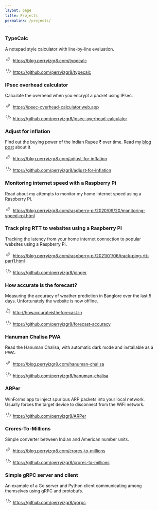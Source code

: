 ```yaml
---
layout: page
title: Projects
permalink: /projects/
---
```


### TypeCalc
A notepad style calculator with line-by-line evaluation.

![Link](/Link.png) <https://blog.perryizgr8.com/typecalc>

![Code repository](/Code.png) <https://github.com/perryizgr8/typecalc>


### IPsec overhead calculator
Calculate the overhead when you encrypt a packet using IPsec.

![Link](/Link.png) <https://ipsec-overhead-calculator.web.app>

![Code repository](/Code.png) <https://github.com/perryizgr8/ipsec-overhead-calculator>


### Adjust for inflation
Find out the buying power of the Indian Rupee ₹ over time. Read my [blog post](/_posts/2020-08-02-adjust-for-inflation) about it.

![Link](/Link.png) <https://blog.perryizgr8.com/adjust-for-inflation>

![Code repository](/Code.png) <https://github.com/perryizgr8/adjust-for-inflation>


### Monitoring internet speed with a Raspberry Pi
Read about my attempts to monitor my home internet speed using a Raspberry Pi.

![Link](/Link.png) <https://blog.perryizgr8.com/raspberry-pi/2020/09/20/monitoring-speed-rpi.html>


### Track ping RTT to websites using a Raspberry Pi
Tracking the latency from your home internet connection to popular websites using a Raspberry Pi.

![Link](/Link.png) <https://blog.perryizgr8.com/raspberry-pi/2021/01/06/track-ping-rtt-part1.html>

![Code repository](/Code.png) <https://github.com/perryizgr8/pinger>


### How accurate is the forecast?
Measuring the accuracy of weather prediction in Banglore over the last 5 days. Unfortunately the website is now offline.

![Link](/LinkBroken.png) <http://howaccurateistheforecast.in>

![Code repository](/Code.png) <https://github.com/perryizgr8/forecast-accuracy>

### Hanuman Chalisa PWA
Read the Hanuman Chalisa, with automatic dark mode and installable as a PWA.

![Link](/Link.png) <https://blog.perryizgr8.com/hanuman-chalisa>

![Code repository](/Code.png) <https://github.com/perryizgr8/hanuman-chalisa>

### ARPer
WinForms app to inject spurious ARP packets into your local network. Usually forces the target device to disconnect from the WiFi network.

![Code repository](/Code.png) <https://github.com/perryizgr8/ARPer>

### Crores-To-Millions
Simple converter between Indian and American number units.

![Link](/Link.png) <https://blog.perryizgr8.com/crores-to-millions>

![Code repository](/Code.png) <https://github.com/perryizgr8/crores-to-millions>

### Simple gRPC server and client
An example of a Go server and Python client communicating among themselves using gRPC and protobufs.

![Code repository](/Code.png) <https://github.com/perryizgr8/gorpc>
